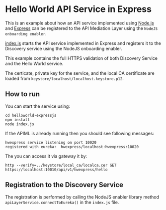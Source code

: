 # Hello World API Service in Express

This is an example about how an API service implemented using [Node.js](https://nodejs.org/en/) and [Express](https://expressjs.com/) can be registered to the API Mediation Layer using the `NodeJS onboarding enabler`. 


 [index.js](index.js) starts the API service implemented in Express and registers it to the Discovery service using the NodeJS onboarding enabler.

 This example contains the full HTTPS validation of both Discovery Service and the Hello World service.

 The certicate, private key for the service, and the local CA certificate are loaded from `keystore/localhost/localhost.keystore.p12`.
 
 ## How to run

 You can start the service using:

    cd helloworld-expressjs
    npm install
    node index.js

If the APIML is already running then you should see following messages:

    hwexpress service listening on port 10020
    registered with eureka:  hwexpress/localhost:hwexpress:10020

The you can access it via gateway it by:

    http --verify=../keystore/local_ca/localca.cer GET https://localhost:10010/api/v1/hwexpress/hello

## Registration to the Discovery Service

The registration is performed by calling the NodeJS enabler library method `apiLayerService.connectToEureka()` in the `index.js` file.

